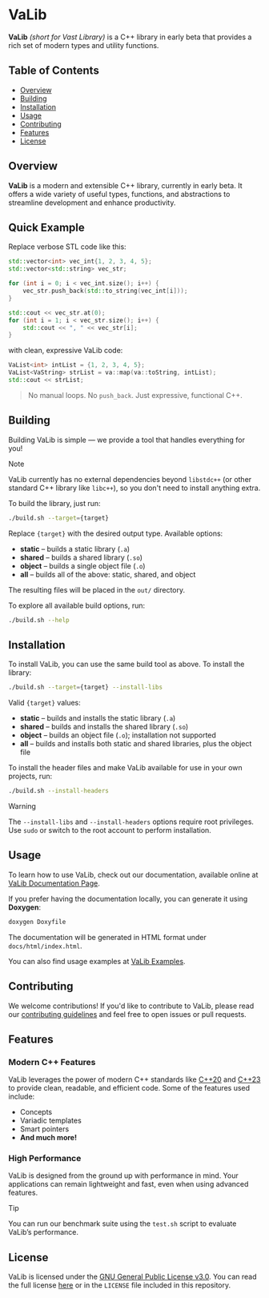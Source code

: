 # VaLib
**VaLib** *(short for Vast Library)* is a C++ library in early beta that provides a rich set of modern types and utility functions.

## Table of Contents
- [Overview](#overview)
- [Building](#building)
- [Installation](#installation)
- [Usage](#usage)
- [Contributing](#contributing)
- [Features](#features)
- [License](#license)

## Overview
**VaLib** is a modern and extensible C++ library, currently in early beta. It offers a wide variety of useful types, functions, and abstractions to streamline development and enhance productivity.

## Quick Example
Replace verbose STL code like this:

```cpp
std::vector<int> vec_int{1, 2, 3, 4, 5};
std::vector<std::string> vec_str;

for (int i = 0; i < vec_int.size(); i++) {
    vec_str.push_back(std::to_string(vec_int[i]));
}

std::cout << vec_str.at(0);
for (int i = 1; i < vec_str.size(); i++) {
    std::cout << ", " << vec_str[i];
}
```

with clean, expressive VaLib code:
```cpp
VaList<int> intList = {1, 2, 3, 4, 5};
VaList<VaString> strList = va::map(va::toString, intList);
std::cout << strList;
```

> No manual loops.
> No `push_back`.
> Just expressive, functional C++.



## Building
Building VaLib is simple — we provide a tool that handles everything for you!

> [!NOTE]
> VaLib currently has no external dependencies beyond `libstdc++` (or other standard C++ library like `libc++`), so you don't need to install anything extra.

To build the library, just run:

```sh
./build.sh --target={target}
```

Replace `{target}` with the desired output type. Available options:
- **static** – builds a static library (`.a`)
- **shared** – builds a shared library (`.so`)
- **object** – builds a single object file (`.o`)
- **all** – builds all of the above: static, shared, and object

The resulting files will be placed in the `out/` directory.

To explore all available build options, run:

```sh
./build.sh --help
```

## Installation
To install VaLib, you can use the same build tool as above.
To install the library:

```sh
./build.sh --target={target} --install-libs
```

Valid `{target}` values:
- **static** – builds and installs the static library (`.a`)
- **shared** – builds and installs the shared library (`.so`)
- **object** – builds an object file (`.o`); installation not supported
- **all** – builds and installs both static and shared libraries, plus the object file

To install the header files and make VaLib available for use in your own projects, run:

```sh
./build.sh --install-headers
```

> [!WARNING]
> The `--install-libs` and `--install-headers` options require root privileges. Use `sudo` or switch to the root account to perform installation.

## Usage
To learn how to use VaLib, check out our documentation, available online at [VaLib Documentation Page](https://VaLibTeam.github.io/docs).

If you prefer having the documentation locally, you can generate it using **Doxygen**:
```sh
doxygen Doxyfile
```

The documentation will be generated in HTML format under `docs/html/index.html`.

You can also find usage examples at [VaLib Examples](https://VaLibTeam.github.io#examples).

## Contributing
We welcome contributions! If you'd like to contribute to VaLib, please read our [contributing guidelines](CONTRIBUTING.md) and feel free to open issues or pull requests.

## Features
### Modern C++ Features
VaLib leverages the power of modern C++ standards like [C++20](https://en.cppreference.com/w/cpp/20) and [C++23](https://en.cppreference.com/w/cpp/23) to provide clean, readable, and efficient code. Some of the features used include:

- Concepts
- Variadic templates
- Smart pointers
- **And much more!**

### High Performance
VaLib is designed from the ground up with performance in mind. Your applications can remain lightweight and fast, even when using advanced features.

> [!TIP]
> You can run our benchmark suite using the `test.sh` script to evaluate VaLib’s performance.

## License
VaLib is licensed under the [GNU General Public License v3.0](https://www.gnu.org/licenses/gpl-3.0.html). You can read the full license [here](https://www.gnu.org/licenses/gpl-3.0.html) or in the `LICENSE` file included in this repository.
